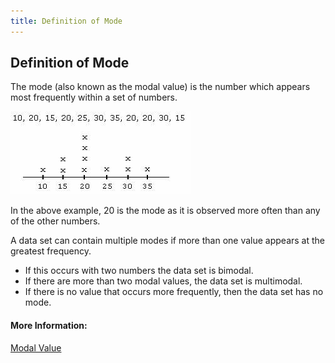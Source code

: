 ```yaml
---
title: Definition of Mode
---
```

## Definition of Mode

<!-- The article goes here, in GitHub-flavored Markdown. Feel free to add YouTube videos, images, and CodePen/JSBin embeds  -->

The mode (also known as the modal value) is the number which appears most frequently within a set of numbers.

![An example of a mode tally, here 20 is the mode as it occurs most frequently](https://github.com/tribalizzles/FreeCodeCamp-projects/blob/master/Mode1.png?raw=true "Mode")

In the above example, 20 is the mode as it is observed more often than any of the other numbers.


A data set can contain multiple modes if more than one value appears at the greatest frequency. 
* If this occurs with two numbers the data set is bimodal.
* If there are more than two modal values, the data set is multimodal.
* If there is no value that occurs more frequently, then the data set has no mode. 

#### More Information:
[Modal Value](https://www.mathsisfun.com/mode.html)

